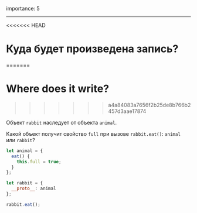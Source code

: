 importance: 5

---

<<<<<<< HEAD
# Куда будет произведена запись?
=======
# Where does it write?
>>>>>>> a4a84083a7656f2b25de8b766b2457d3aae17874

Объект `rabbit` наследует от объекта `animal`.

Какой объект получит свойство `full` при вызове `rabbit.eat()`: `animal` или `rabbit`? 

```js
let animal = {
  eat() {
    this.full = true;
  }
};

let rabbit = {
  __proto__: animal
};

rabbit.eat();
```
